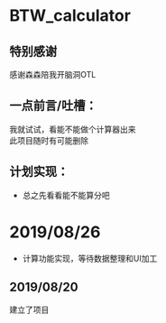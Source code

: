 BTW_calculator
===============
特别感谢
----------
感谢森森陪我开脑洞OTL

一点前言/吐槽：
----------
我就试试，看能不能做个计算器出来<br>
此项目随时有可能删除<br>

计划实现：
----------
- 总之先看看能不能算分吧<br>

2019/08/26
==========
- 计算功能实现，等待数据整理和UI加工

2019/08/20
----------
建立了项目
